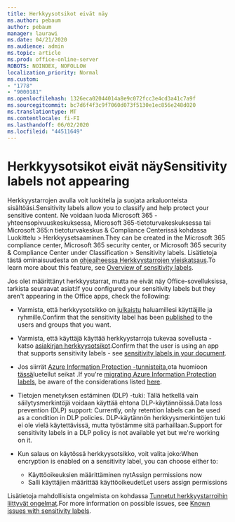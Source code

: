```yaml
---
title: Herkkyysotsikot eivät näy
ms.author: pebaum
author: pebaum
manager: laurawi
ms.date: 04/21/2020
ms.audience: admin
ms.topic: article
ms.prod: office-online-server
ROBOTS: NOINDEX, NOFOLLOW
localization_priority: Normal
ms.custom:
- "1778"
- "9000181"
ms.openlocfilehash: 1326eca02044014a8e9c072fcc3e4cd3a41c7a9f
ms.sourcegitcommit: bc7d6f4f3c9f7060d073f5130e1ec856e248d020
ms.translationtype: MT
ms.contentlocale: fi-FI
ms.lasthandoff: 06/02/2020
ms.locfileid: "44511649"
---
```

# <a name="sensitivity-labels-not-appearing"></a><span data-ttu-id="bede2-102">Herkkyysotsikot eivät näy</span><span class="sxs-lookup"><span data-stu-id="bede2-102">Sensitivity labels not appearing</span></span>

<span data-ttu-id="bede2-103">Herkkyystarrojen avulla voit luokitella ja suojata arkaluonteista sisältöäsi.</span><span class="sxs-lookup"><span data-stu-id="bede2-103">Sensitivity labels allow you to classify and help protect your sensitive content.</span></span> <span data-ttu-id="bede2-104">Ne voidaan luoda Microsoft 365 -yhteensopivuuskeskuksessa, Microsoft 365-tietoturvakeskuksessa tai Microsoft 365:n tietoturvakeskus & Compliance Centerissä kohdassa Luokittelu > Herkkyysetsaaminen.</span><span class="sxs-lookup"><span data-stu-id="bede2-104">They can be created in the Microsoft 365 compliance center, Microsoft 365 security center, or Microsoft 365 security & Compliance Center under Classification > Sensitivity labels.</span></span> <span data-ttu-id="bede2-105">Lisätietoja tästä ominaisuudesta on [ohjeaiheessa Herkkyystarrojen yleiskatsaus](https://docs.microsoft.com/microsoft-365/compliance/sensitivity-labels).</span><span class="sxs-lookup"><span data-stu-id="bede2-105">To learn more about this feature, see [Overview of sensitivity labels](https://docs.microsoft.com/microsoft-365/compliance/sensitivity-labels).</span></span>

<span data-ttu-id="bede2-106">Jos olet määrittänyt herkkyystarrat, mutta ne eivät näy Office-sovelluksissa, tarkista seuraavat asiat:</span><span class="sxs-lookup"><span data-stu-id="bede2-106">If you configured your sensitivity labels but they aren't appearing in the Office apps, check the following:</span></span>

- <span data-ttu-id="bede2-107">Varmista, että herkkyysotsikko on [julkaistu](https://docs.microsoft.com/microsoft-365/compliance/sensitivity-labels#what-label-policies-can-do) haluamillesi käyttäjille ja ryhmille.</span><span class="sxs-lookup"><span data-stu-id="bede2-107">Confirm that the sensitivity label has been [published](https://docs.microsoft.com/microsoft-365/compliance/sensitivity-labels#what-label-policies-can-do) to the users and groups that you want.</span></span>

- <span data-ttu-id="bede2-108">Varmista, että käyttäjä käyttää herkkyystarroja tukevaa sovellusta - katso [asiakirjan herkkyysotsikot](https://support.office.com/article/apply-sensitivity-labels-to-your-documents-and-email-within-office-2f96e7cd-d5a4-403b-8bd7-4cc636bae0f9?#bkmk_whereavailable).</span><span class="sxs-lookup"><span data-stu-id="bede2-108">Confirm that the user is using an app that supports sensitivity labels - see [sensitivity labels in your document](https://support.office.com/article/apply-sensitivity-labels-to-your-documents-and-email-within-office-2f96e7cd-d5a4-403b-8bd7-4cc636bae0f9?#bkmk_whereavailable).</span></span>

- <span data-ttu-id="bede2-109">Jos siirrät [Azure Information Protection -tunnisteita,](https://docs.microsoft.com/azure/information-protection/configure-policy-migrate-labels)ota huomioon [tässä](https://docs.microsoft.com/azure/information-protection/configure-policy-migrate-labels#considerations-for-unified-labels)luetellut seikat .</span><span class="sxs-lookup"><span data-stu-id="bede2-109">If you're [migrating Azure Information Protection labels](https://docs.microsoft.com/azure/information-protection/configure-policy-migrate-labels), be aware of the considerations listed [here](https://docs.microsoft.com/azure/information-protection/configure-policy-migrate-labels#considerations-for-unified-labels).</span></span>

- <span data-ttu-id="bede2-110">Tietojen menetyksen estäminen (DLP) -tuki: Tällä hetkellä vain säilytysmerkintöjä voidaan käyttää ehtona DLP-käytännöissä.</span><span class="sxs-lookup"><span data-stu-id="bede2-110">Data loss prevention (DLP) support: Currently, only retention labels can be used as a condition in DLP policies.</span></span>  <span data-ttu-id="bede2-111">DLP-käytännön herkkyysmerkintöjen tuki ei ole vielä käytettävissä, mutta työstämme sitä parhaillaan.</span><span class="sxs-lookup"><span data-stu-id="bede2-111">Support for sensitivity labels in a DLP policy is not available yet but we're working on it.</span></span>

- <span data-ttu-id="bede2-112">Kun salaus on käytössä herkkyysotsikko, voit valita joko:</span><span class="sxs-lookup"><span data-stu-id="bede2-112">When encryption is enabled on a sensitivity label, you can choose either to:</span></span>
    - <span data-ttu-id="bede2-113">Käyttöoikeuksien määrittäminen nyt</span><span class="sxs-lookup"><span data-stu-id="bede2-113">Assign permissions now</span></span>
    - <span data-ttu-id="bede2-114">Salli käyttäjien määrittää käyttöoikeudet</span><span class="sxs-lookup"><span data-stu-id="bede2-114">Let users assign permissions</span></span>


<span data-ttu-id="bede2-115">Lisätietoja mahdollisista ongelmista on kohdassa [Tunnetut herkkyystarroihin liittyvät ongelmat](https://support.office.com/article/known-issues-with-sensitivity-labels-in-office-b169d687-2bbd-4e21-a440-7da1b2743edc).</span><span class="sxs-lookup"><span data-stu-id="bede2-115">For more information on possible issues, see [Known issues with sensitivity labels](https://support.office.com/article/known-issues-with-sensitivity-labels-in-office-b169d687-2bbd-4e21-a440-7da1b2743edc).</span></span>
